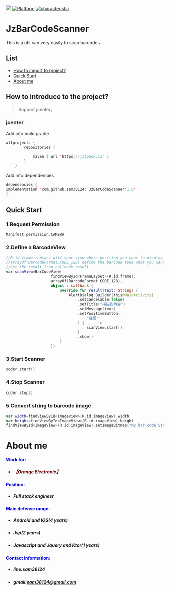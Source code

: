 [![](https://jitpack.io/v/sam38124/JzBarCodeScanner.svg)](https://jitpack.io/#sam38124/JzBarCodeScanner)
[![Platform](https://img.shields.io/badge/Platform-%20Android%20-brightgreen.svg)](https://github.com/sam38124)
[![characteristic](https://img.shields.io/badge/特點-%20輕量級%20%7C%20簡單易用%20%20%7C%20穩定%20-brightgreen.svg)](https://github.com/sam38124)
# JzBarCodeScanner
This is a util can very easily to scan barcode~
## List
* [How to import to project?](#Import)
* [Quick Start](#Use)
* [About me](#About)

<a name="Import"></a>
## How to introduce to the project?
> Support jcenter。 <br/>

### jcenter
Add into build.gradle 
```kotlin
allprojects {
		repositories {
			...
			maven { url 'https://jitpack.io' }
		}
	}
```

Add into dependencies
```kotlin
dependencies {
implementation 'com.github.sam38124: JzBarCodeScanner:1.0'
}
```
<a name="Use"></a>
## Quick Start
### 1.Request Permission
```kotlin
Manifest.permission.CAMERA
```
### 2.Define a BarcodeView
```kotlin
//R.id.frame replace witf your view where position you want to display
//arrayOf(BarcodeFormat.CODE_128) define the barcode type what you want to sacn for
//Get the result from callback result
var scanView=BarCodeView(
                    findViewById<FrameLayout>(R.id.frame),
                    arrayOf(BarcodeFormat.CODE_128),
                    object : callback {
                        override fun result(text: String) {
                            AlertDialog.Builder(this@MainActivity)
                                .setCancelable(false)
                                .setTitle("掃描到內容")
                                .setMessage(text)
                                .setPositiveButton(
                                    "確認"
                                ) { _, _ ->
                                    scanView.start()
                                }
                                .show()
                        }
                    })
```
### 3.Start Scanner
```kotlin
coder.start()
```
### 4.Stop Scanner
```kotlin
coder.stop()
```
### 5.Convert string to barcode image
```kotlin
var width=findViewById<ImageView>(R.id.imageView).width
var height=findViewById<ImageView>(R.id.imageView).height
findViewById<ImageView>(R.id.imageView).setImageBitmap("My bar code String".getBarcode(BarcodeFormat.CODE_128,width,height))
```
<a name="About"></a>
# About me
#### <font color="#0000dd"> Work for: </font><br /> 
+ ##### <font color="#660000">【Orange Electronic】</font><br /> 
#### <font color="#0000dd"> Position: </font><br /> 
+ ##### Full stack engineer<br/>  
#### <font color="#0000dd"> Main defense range: </font><br /> 
+ ##### Android and IOS(4 years)<br/>  
+ ##### Jsp(2 years)<br/> 
+ ##### Javascript and Jquery and Ktor(1 years)<br /> 
#### <font color="#0000dd"> Contact information: </font><br /> 
+  ##### line:sam38124<br /> 

+  ##### gmail:sam38124@gmail.com
